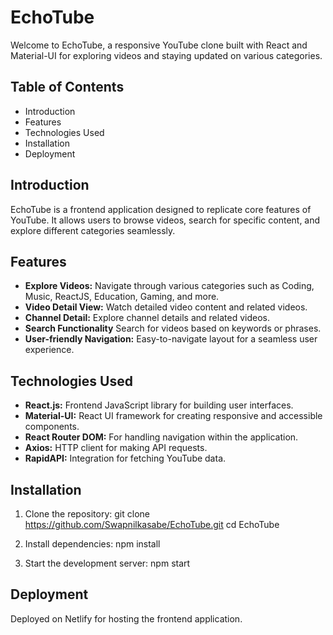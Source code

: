 # EchoTube

Welcome to EchoTube, a responsive YouTube clone built with React and Material-UI for exploring videos and staying updated on various categories.

## Table of Contents

- Introduction
- Features
- Technologies Used
- Installation
- Deployment

## Introduction

EchoTube is a frontend application designed to replicate core features of YouTube. It allows users to browse videos, search for specific content, and explore different categories seamlessly.

## Features

- **Explore Videos:** Navigate through various categories such as Coding, Music, ReactJS, Education, Gaming, and more.
- **Video Detail View:** Watch detailed video content and related videos.
- **Channel Detail:** Explore channel details and related videos.
- **Search Functionality** Search for videos based on keywords or phrases.
- **User-friendly Navigation:** Easy-to-navigate layout for a seamless user experience.

## Technologies Used

- **React.js:** Frontend JavaScript library for building user interfaces.
- **Material-UI:** React UI framework for creating responsive and accessible components.
- **React Router DOM:** For handling navigation within the application.
- **Axios:** HTTP client for making API requests.
- **RapidAPI:** Integration for fetching YouTube data.


## Installation

1. Clone the repository:
   git clone https://github.com/Swapnilkasabe/EchoTube.git
   cd EchoTube

2. Install dependencies:
npm install

3. Start the development server:
npm start

## Deployment

Deployed on Netlify for hosting the frontend application.

